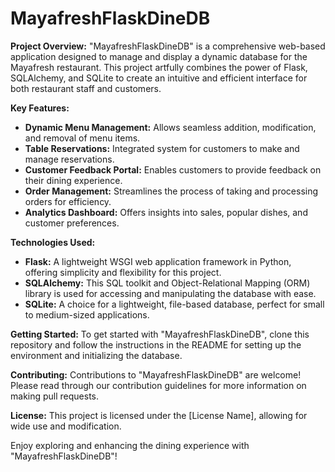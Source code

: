 # MayafreshFlaskDineDB
**Project Overview:**
"MayafreshFlaskDineDB" is a comprehensive web-based application designed to manage and display a dynamic database for the Mayafresh restaurant. This project artfully combines the power of Flask, SQLAlchemy, and SQLite to create an intuitive and efficient interface for both restaurant staff and customers.

**Key Features:**
- **Dynamic Menu Management:** Allows seamless addition, modification, and removal of menu items.
- **Table Reservations:** Integrated system for customers to make and manage reservations.
- **Customer Feedback Portal:** Enables customers to provide feedback on their dining experience.
- **Order Management:** Streamlines the process of taking and processing orders for efficiency.
- **Analytics Dashboard:** Offers insights into sales, popular dishes, and customer preferences.

**Technologies Used:**
- **Flask:** A lightweight WSGI web application framework in Python, offering simplicity and flexibility for this project.
- **SQLAlchemy:** This SQL toolkit and Object-Relational Mapping (ORM) library is used for accessing and manipulating the database with ease.
- **SQLite:** A choice for a lightweight, file-based database, perfect for small to medium-sized applications.

**Getting Started:**
To get started with "MayafreshFlaskDineDB", clone this repository and follow the instructions in the README for setting up the environment and initializing the database.

**Contributing:**
Contributions to "MayafreshFlaskDineDB" are welcome! Please read through our contribution guidelines for more information on making pull requests.

**License:**
This project is licensed under the [License Name], allowing for wide use and modification.

Enjoy exploring and enhancing the dining experience with "MayafreshFlaskDineDB"!
